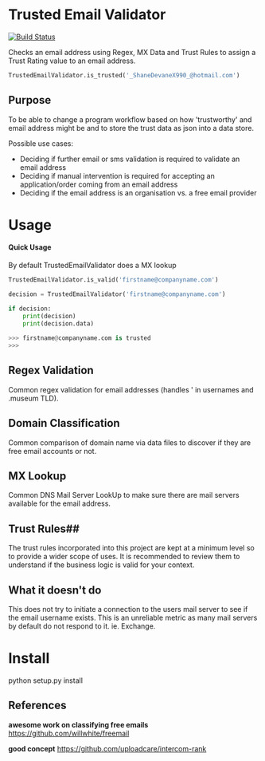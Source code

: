 # Trusted Email Validator
  
[![Build Status](https://travis-ci.org/shanedevane/trusted-email-validator.svg?branch=master)](https://travis-ci.org/shanedevane/trusted-email-validator)
 
Checks an email address using Regex, MX Data and Trust Rules to assign a Trust Rating value to an email address.

```python
TrustedEmailValidator.is_trusted('_ShaneDevaneX990_@hotmail.com')
```


## Purpose
To be able to change a program workflow based on how 'trustworthy' and email address might be and to store the trust data as json into a data store.

Possible use cases:
- Deciding if further email or sms validation is required to validate an email address
- Deciding if manual intervention is required for accepting an application/order coming from an email address
- Deciding if the email address is an organisation vs. a free email provider
   
# Usage

#### Quick Usage ####
By default TrustedEmailValidator does a MX lookup
```python
TrustedEmailValidator.is_valid('firstname@companyname.com')
```

```python
decision = TrustedEmailValidator('firstname@companyname.com')

if decision:
    print(decision)
    print(decision.data)
    
>>> firstname@companyname.com is trusted
>>> 
```


## Regex Validation ##

Common regex validation for email addresses (handles ' in usernames and .museum TLD).

## Domain Classification ##

Common comparison of domain name via data files to discover if they are free email accounts or not.

## MX Lookup ##

Common DNS Mail Server LookUp to make sure there are mail servers available for the email address.

## Trust Rules##

The trust rules incorporated into this project are kept at a minimum level so to provide a wider scope of uses.
It is recommended to review them to understand if the business logic is valid for your context.

## What it doesn't do ##

This does not try to initiate a connection to the users mail server to see if the email username exists. This is an
unreliable metric as many mail servers by default do not respond to it. ie. Exchange.

# Install

python setup.py install


## References

**awesome work on classifying free emails**
https://github.com/willwhite/freemail

**good concept**
https://github.com/uploadcare/intercom-rank

